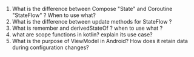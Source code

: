 1. What is the difference between Compose "State" and Coroutine "StateFlow" ? 
   When to use what?
2. What is the difference between update methods for StateFlow ?
3. What is remember and derivedStateOf ? when to use what ?
4. what are scope functions in kotlin? explain its use case?
5. What is the purpose of ViewModel in Android? How does it retain data during configuration changes?
   
   